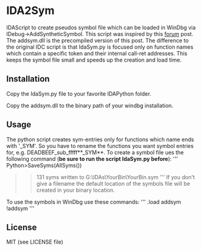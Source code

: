 IDA2Sym
=======
IDAScript to create pseudos symbol file which can be loaded in WinDbg via IDebug->AddSyntheticSymbol. This script was inspired by this [forum](http://www.woodmann.com/forum/archive/index.php/t-15503.html) post.
The addsym.dll is the precompiled version of this post. The
difference to the original IDC script is that IdaSym.py is focused only
on function names which contain a specific token and their internal call-ret addresses. 
This keeps the symbol file small and speeds up the creation and load time.


Installation
---
Copy the IdaSym.py file to your favorite IDAPython folder.

Copy the addsym.dll to the binary path of your windbg installation.

Usage
---
The python script creates sym-entries only for functions which name ends with '_SYM'.
So you have to rename the functions you want symbol entries for, e.g. DEADBEEF_sub_fffff**_SYM**.
To create a symbol file ues the following command (**be sure to run the script IdaSym.py before**):
'''
Python>SaveSyms(AllSyms())
>> 131 syms written to G:\IDAs\YourBin\YourBin.sym
'''
If you don't give a filename the default location of the symbols file will be created in your binary location.

To use the symbols in WinDbg use these commands:
'''
.load addsym
!addsym <modname> <path-of-file> 
'''

License
---
MIT (see LICENSE file)
